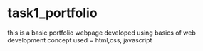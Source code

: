 # task1_portfolio
this is a basic portfolio webpage developed using basics of web development 
concept used = html,css, javascript
